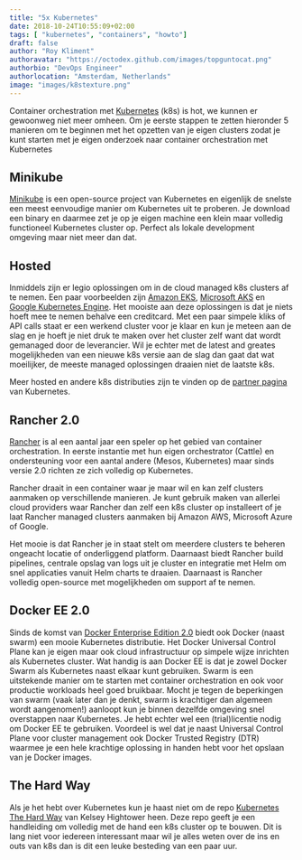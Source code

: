 ```yaml
---
title: "5x Kubernetes"
date: 2018-10-24T10:55:09+02:00
tags: [ "kubernetes", "containers", "howto"]
draft: false
author: "Roy Kliment"
authoravatar: "https://octodex.github.com/images/topguntocat.png"
authorbio: "DevOps Engineer"
authorlocation: "Amsterdam, Netherlands"
image: "images/k8stexture.png"
---
```


Container orchestration met [Kubernetes](https://kubernetes.io) (k8s) is hot, we kunnen er gewoonweg niet meer omheen. Om je eerste stappen te zetten hieronder 5 manieren om te beginnen met het opzetten van je eigen clusters zodat je kunt starten met je eigen onderzoek naar container orchestration met Kubernetes

## Minikube

[Minikube](https://github.com/kubernetes/minikube) is een open-source project van Kubernetes en eigenlijk de snelste een meest eenvoudige manier om Kubernetes uit te proberen. Je download een binary en daarmee zet je op je eigen machine een klein maar volledig functioneel Kubernetes cluster op. Perfect als lokale development omgeving maar niet meer dan dat.

## Hosted

Inmiddels zijn er legio oplossingen om in de cloud managed k8s clusters af te nemen. Een paar voorbeelden zijn [Amazon EKS](https://aws.amazon.com/eks/), [Microsoft AKS](https://azure.microsoft.com/en-us/services/kubernetes-service/) en [Google Kubernetes Engine](https://cloud.google.com/kubernetes-engine/). Het mooiste aan deze oplossingen is dat je niets hoeft mee te nemen behalve een creditcard. Met een paar simpele kliks of API calls staat er een werkend cluster voor je klaar en kun je meteen aan de slag en je hoeft je niet druk te maken over het cluster zelf want dat wordt gemanaged door de leverancier. Wil je echter met de latest and greates mogelijkheden van een nieuwe k8s versie aan de slag dan gaat dat wat moeilijker, de meeste managed oplossingen draaien niet de laatste k8s.

Meer hosted en andere k8s distributies zijn te vinden op de [partner pagina](https://kubernetes.io/partners/#conformance) van Kubernetes.

## Rancher 2.0

[Rancher](https://rancher.com) is al een aantal jaar een speler op het gebied van container orchestration. In eerste instantie met hun eigen orchestrator (Cattle) en ondersteuning voor een aantal andere (Mesos, Kubernetes) maar sinds versie 2.0 richten ze zich volledig op Kubernetes. 

Rancher draait in een container waar je maar wil en kan zelf clusters aanmaken op verschillende manieren. Je kunt gebruik maken van allerlei cloud providers waar Rancher dan zelf een k8s cluster op installeert of je laat Rancher managed clusters aanmaken bij Amazon AWS, Microsoft Azure of Google.

Het mooie is dat Rancher je in staat stelt om meerdere clusters te beheren ongeacht locatie of onderliggend platform. Daarnaast biedt Rancher build pipelines, centrale opslag van logs uit je cluster  en integratie met Helm om snel applicaties vanuit Helm charts te draaien. Daarnaast is Rancher volledig open-source met mogelijkheden om support af te nemen.

## Docker EE 2.0

Sinds de komst van [Docker Enterprise Edition 2.0](https://www.docker.com/products/docker-enterprise) biedt ook Docker (naast swarm) een mooie Kubernetes distributie. Het Docker Universal Control Plane kan je eigen maar ook cloud infrastructuur op simpele wijze inrichten als Kubernetes cluster. Wat handig is aan Docker EE is dat je zowel Docker Swarm als Kubernetes naast elkaar kunt gebruiken. Swarm is een uitstekende manier om te starten met container orchestration en ook voor productie workloads heel goed bruikbaar. Mocht je tegen de beperkingen van swarm (vaak later dan je denkt, swarm is krachtiger dan algemeen wordt aangenomen!) aanloopt kun je binnen dezelfde omgeving snel overstappen naar Kubernetes. Je hebt echter wel een (trial)licentie nodig om Docker EE te gebruiken. Voordeel is wel dat je naast Universal Control Plane voor cluster management ook Docker Trusted Registry (DTR) waarmee je een hele krachtige oplossing in handen hebt voor het opslaan van je Docker images. 

## The Hard Way

Als je het hebt over Kubernetes kun je haast niet om de repo [Kubernetes The Hard Way](https://github.com/kelseyhightower/kubernetes-the-hard-way) van Kelsey Hightower heen. Deze repo geeft je een handleiding om volledig met de hand een k8s cluster op te bouwen. Dit is lang niet voor iedereen interessant maar wil je alles weten over de ins en outs van k8s dan is dit een leuke besteding van een paar uur.